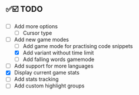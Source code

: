 ## ✅☑️ TODO

- [ ] Add more options
    * [ ] Cursor type
- [ ] Add new game modes
    * [ ] Add game mode for practising code snippets
    * [x] Add variant without time limit
    * [ ] Add falling words gamemode
- [ ] Add support for more languages
- [x] Display current game stats
- [ ] Add stats tracking
- [ ] Add custom highlight groups
